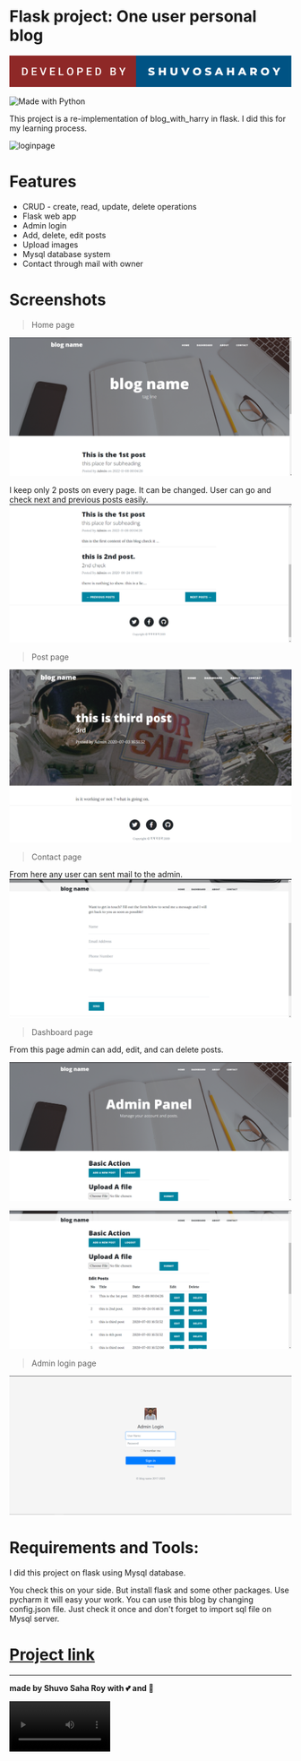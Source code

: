 # Flask project: One user personal blog
![image info](readme_images/ds.svg)
<!-- ![](https://img.shields.io/github/repo-size/itsvinayak/weather-app.svg?label=Repo%20size&style=flat-square)&nbsp; -->
![Made with Python](http://ForTheBadge.com/images/badges/made-with-python.svg)


This project is a re-implementation of blog_with_harry in flask. I did this for my learning process.

![loginpage](readme_images/main.gif)

# Features
* CRUD - create, read, update, delete operations
* Flask web app
* Admin login
* Add, delete, edit posts
* Upload images
* Mysql database system
* Contact through mail with owner

# Screenshots
> Home page

![loginpage](readme_images/1.png)

I keep only 2 posts on every page. It can be changed. User can go and check next and previous posts easily.
![loginpage](readme_images/2.png)

> Post page

![dashboard](readme_images/3.png)

> Contact page

From here any user can sent mail to the admin.
![dashboard](readme_images/6.png)

> Dashboard page

From this page admin can add, edit, and can delete posts.

![dashboard](readme_images/5.png)

![dashboard](readme_images/4.png)

> Admin login page

![dept](readme_images/7.png)


# Requirements and Tools:
I did this project on flask using Mysql database.

You check this on your side. But install flask and some other packages. Use pycharm it will easy your work. You can use this blog by changing config.json file.
Just check it once and don't forget to import sql file on Mysql server.


# <a href="https://github.com/ShuvoSahaRoy/Journey-with-Flask-microwebframe/tree/main/flask_blog" ><strong>Project link</strong> </a>

---



<strong>made by Shuvo Saha Roy with 💕 and 🤘</strong>

<video src='readme_images/main.wmv' width=180/>
